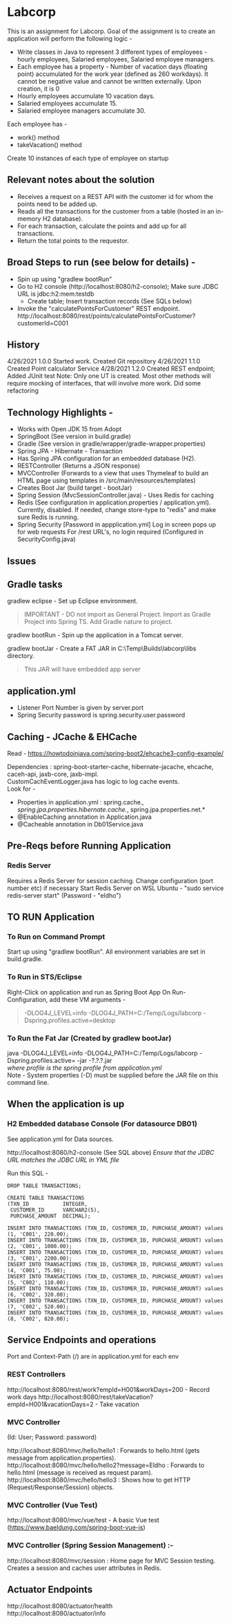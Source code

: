 # Labcorp

This is an assignment for Labcorp. Goal of the assignment is to create an application will perform the following logic -

- Write classes in Java to represent 3 different types of employees - hourly employees, Salaried employees, Salaried employee managers.
- Each employee has a property - Number of vacation days (floating point) accumulated for the work year (defined as 260 workdays). 
  It cannot be negative value and cannot be written externally. Upon creation, it is 0
- Hourly employees accumulate 10 vacation days.
- Salaried employees accumulate 15.
- Salaried employee managers accumulate 30.

Each employee has -
- work() method
- takeVacation() method 

Create 10 instances of each type of employee on startup



## Relevant notes about the solution

- Receives a request on a REST API with the customer id for whom the points need to be added up. 
- Reads all the transactions for the customer from a table (hosted in an in-memory H2 database).
- For each transaction, calculate the points and add up for all transactions.
- Return the total points to the requestor.

## Broad Steps to run (see below for details) - 

- Spin up using "gradlew bootRun"
- Go to H2 console (http://localhost:8080/h2-console); Make sure JDBC URL is jdbc:h2:mem:testdb
  - Create table; Insert transaction records (See SQLs below)
- Invoke the "calculatePointsForCustomer" REST endpoint.
  http://localhost:8080/rest/points/calculatePointsForCustomer?customerId=C001

## History

4/26/2021  1.0.0   Started work. Created Git repository
4/26/2021  1.1.0   Created Point calculator Service
4/28/2021  1.2.0   Created REST endpoint; Added JUnit test 
                   Note: Only one UT is created. Most other methods will require mocking of interfaces, that will involve more work.
                   Did some refactoring

## Technology Highlights -

- Works with Open JDK 15 from Adopt
- SpringBoot (See version in build.gradle)
- Gradle (See version in gradle/wrapper/gradle-wrapper.properties)
- Spring JPA - Hibernate - Transaction
- Has Spring JPA configuration for an embedded database (H2).
- RESTController (Returns a JSON response)
- MVCController (Forwards to a view that uses Thymeleaf to build an HTML page using templates in /src/main/resources/templates)
- Creates Boot Jar (build target - bootJar)
- Spring Session (MvcSessionController.java) - Uses Redis for caching
- Redis (See configuration in application.properties / application.yml).
  Currently, disabled. If needed, change store-type to "redis" and make sure Redis is running.
- Spring Security [Password in appplication.yml]
    Log in screen pops up for web requests
    For /rest URL's, no login required (Configured in SecurityConfig.java)

## Issues

## Gradle tasks

gradlew eclipse  - Set up Eclipse environment. 
>IMPORTANT - DO not import as General Project.
>Import as Gradle Project into Spring TS. Add Gradle nature to project. 

gradlew bootRun  - Spin up the application in a Tomcat server. 

gradlew bootJar - Create a FAT JAR in C:\Temp\Builds\labcorp\libs directory. 
>This JAR will have embedded app server

## application.yml

- Listener Port Number is given by server.port
- Spring Security password is spring.security.user.password

## Caching - JCache & EHCache

Read - https://howtodoinjava.com/spring-boot2/ehcache3-config-example/

Dependencies : spring-boot-starter-cache, hibernate-jacache, ehcache, caceh-api, jaxb-core, jaxb-impl.  
CustomCachEventLogger.java has logic to log cache events.  
Look for -

- Properties in application.yml : spring.cache.*, spring.jpa.properties.hibernate.cache.*, spring.jpa.properties.net.*
- @EnableCaching annotation in Application.java
- @Cacheable annotation in Db01Service.java
  
## Pre-Reqs before Running Application

### Redis Server

Requires a Redis Server for session caching. Change configuration (port number etc) if necessary
Start Redis Server on WSL Ubuntu - "sudo service redis-server start"  (Password - "eldho")

## TO RUN Application

### To Run on Command Prompt

Start up using "gradlew bootRun". All environment variables are set in build.gradle.

### To Run in STS/Eclipse

Right-Click on application and run as Spring Boot App
On Run-Configuration, add these VM arguments - 
>-DLOG4J_LEVEL=info -DLOG4J_PATH=C:/Temp/Logs/labcorp -Dspring.profiles.active=desktop

### To Run the Fat Jar (Created by gradlew bootJar)

java -DLOG4J_LEVEL=info -DLOG4J_PATH=C:/Temp/Logs/labcorp -Dspring.profiles.active=<profile> -jar <projectName>-?.?.?.jar   
*where profile is the spring profile from application.yml*  
Note - System properties (-D) must be supplied before the JAR file on this command line.


## When the application is up

### H2 Embedded database Console (For datasource DB01)

See application.yml for Data sources.

http://localhost:8080/h2-console  (See SQL above)
*Ensure that the JDBC URL matches the JDBC URL in YML file*  

Run this SQL -

    DROP TABLE TRANSACTIONS;

    CREATE TABLE TRANSACTIONS
    (TXN_ID           INTEGER,
     CUSTOMER_ID      VARCHAR2(5),
     PURCHASE_AMOUNT  DECIMAL);

    INSERT INTO TRANSACTIONS (TXN_ID, CUSTOMER_ID, PURCHASE_AMOUNT) values (1, 'C001', 220.00);
    INSERT INTO TRANSACTIONS (TXN_ID, CUSTOMER_ID, PURCHASE_AMOUNT) values (2, 'C001', 1000.00);
    INSERT INTO TRANSACTIONS (TXN_ID, CUSTOMER_ID, PURCHASE_AMOUNT) values (3, 'C001', 2200.00);
    INSERT INTO TRANSACTIONS (TXN_ID, CUSTOMER_ID, PURCHASE_AMOUNT) values (4, 'C001', 75.00);
    INSERT INTO TRANSACTIONS (TXN_ID, CUSTOMER_ID, PURCHASE_AMOUNT) values (5, 'C002', 110.00);
    INSERT INTO TRANSACTIONS (TXN_ID, CUSTOMER_ID, PURCHASE_AMOUNT) values (6, 'C002', 320.00);
    INSERT INTO TRANSACTIONS (TXN_ID, CUSTOMER_ID, PURCHASE_AMOUNT) values (7, 'C002', 520.00);
    INSERT INTO TRANSACTIONS (TXN_ID, CUSTOMER_ID, PURCHASE_AMOUNT) values (8, 'C002', 820.00);

## Service Endpoints and operations

Port and Context-Path (/) are in application.yml for each env

### REST Controllers

http://localhost:8080/rest/work?empId=H001&workDays=200     		- Record work days
http://localhost:8080/rest/takeVacation?empId=H001&vacationDays=2   - Take vacation

### MVC Controller

(Id: User; Password: password)

http://localhost:8080/mvc/hello/hello1 : Forwards to hello.html (gets message from application.properties).  
http://localhost:8080/mvc/hello/hello2?message=Eldho : Forwards to hello.html (message is received as request param).  
http://localhost:8080/mvc/hello/hello3 : Shows how to get HTTP (Request/Response/Session) objects.  

### MVC Controller (Vue Test)

http://localhost:8080/mvc/vue/test - A basic Vue test (https://www.baeldung.com/spring-boot-vue-js)

### MVC Controller (Spring Session Management) :-

http://localhost:8080/mvc/session : Home page for MVC Session testing. Creates a session and caches user attributes in Redis.  

## Actuator Endpoints

http://localhost:8080/actuator/health  
http://localhost:8080/actuator/info  
